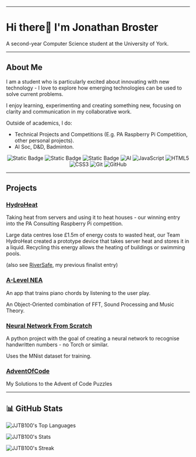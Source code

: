 
---
# Hi there👋 I'm Jonathan Broster
<p>
  A second-year Computer Science student at the University of York.
</p>

---
## About Me
I am a student who is particularly excited about innovating with new technology - I love to explore how emerging technologies can be used to solve current problems.

I enjoy learning, experimenting and creating something new, focusing on clarity and communication in my collaborative work.

Outside of academics, I do:
- Technical Projects and Competitions (E.g. PA Raspberry Pi Competition, other personal projects).
- AI Soc, D&D, Badminton.


<div align="center">
<img alt="Static Badge" src="https://img.shields.io/badge/Python-3776AB" alt="Python"/>
<img alt="Static Badge" src="https://img.shields.io/badge/Java-Green" alt="Java"/>
<img alt="Static Badge" src="https://img.shields.io/badge/Csharp-420039" alt="C#"/>
<img src="https://img.shields.io/badge/AI-12355B" alt="AI"/>
<img src="https://img.shields.io/badge/JavaScript-F7DF1E" alt="JavaScript"/>
<img src="https://img.shields.io/badge/HTML5-E34F26" alt="HTML5"/>
<img src="https://img.shields.io/badge/CSS3-1572B6" alt="CSS3"/>
<img src="https://img.shields.io/badge/Git-F05032" alt="Git"/>
<img src="https://img.shields.io/badge/GitHub-181717" alt="GitHub"/>
</div>

---
## Projects
### [HydroHeat](https://github.com/JJTB100/HydroHeat)
Taking heat from servers and using it to heat houses - our winning entry into the PA Consulting Raspberry Pi competition.

Large data centres lose £1.5m of energy costs to wasted heat, our Team HydroHeat created a prototype device that takes server heat and stores it in a liquid. Recycling this energy allows the heating of buildings or swimming pools.

(also see [RiverSafe](https://github.com/JJTB100/RiverSafe), my previous finalist entry)

### [A-Level NEA](https://github.com/JJTB100/A-Level-NEA)
An app that trains piano chords by listening to the user play.

An Object-Oriented combination of FFT, Sound Processing and Music Theory.

### [Neural Network From Scratch](https://github.com/JJTB100/NeuralNetworkFromScratch)
A python project with the goal of creating a neural network to recognise handwritten numbers - no Torch or similar.

Uses the MNist dataset for training.

### [AdventOfCode](https://github.com/JJTB100/AdventOfCode)
My Solutions to the Advent of Code Puzzles

---
## 📊 GitHub Stats
![JJTB100's Top Languages](https://github-readme-stats.vercel.app/api/top-langs/?username=JJTB100&theme=vue-dark&show_icons=true&hide_border=true&layout=compact)

![JJTB100's Stats](https://github-readme-stats.vercel.app/api?username=JJTB100&theme=vue-dark&show_icons=true&hide_border=true&count_private=true)

![JJTB100's Streak](https://github-readme-streak-stats.herokuapp.com/?user=JJTB100&theme=vue-dark&hide_border=true)

